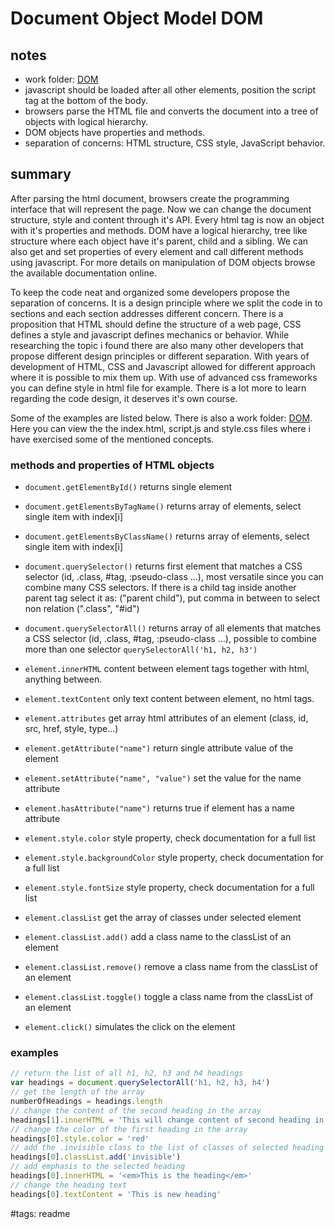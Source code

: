 # Document Object Model DOM

## notes

- work folder: [DOM](../DOM/)
- javascript should be loaded after all other elements, position the script tag at the bottom of the body.
- browsers parse the HTML file and converts the document into a tree of objects with logical hierarchy.
- DOM objects have properties and methods.
- separation of concerns: HTML structure, CSS style, JavaScript behavior.

## summary

After parsing the html document, browsers create the programming interface that will represent the page. Now we can change the document structure, style and content through it's API. Every html tag is now an object with it's properties and methods. DOM have a logical hierarchy, tree like structure where each object have it's parent, child and a sibling. We can also get and set properties of every element and call different methods using javascript. For more details on manipulation of DOM objects browse the available documentation online.

To keep the code neat and organized some developers propose the separation of concerns. It is a design principle where we split the code in to sections and each section addresses different concern. There is a proposition that HTML should define the structure of a web page, CSS defines a style and javascript defines mechanics or behavior. While researching the topic i found there are also many other developers that propose different design principles or different separation. With years of development of HTML, CSS and Javascript allowed for different approach where it is possible to mix them up. With use of advanced css frameworks you can define style in html file for example. There is a lot more to learn regarding the code design, it deserves it's own course.

Some of the examples are listed below. There is also a work folder: [DOM](../DOM/). Here you can view the the index.html, script.js and style.css files where i have exercised some of the mentioned concepts.

### methods and properties of HTML objects

- `document.getElementById()` returns single element
- `document.getElementsByTagName()` returns array of elements, select single item with index[i]
- `document.getElementsByClassName()` returns array of elements, select single item with index[i]
- `document.querySelector()` returns first element that matches a CSS selector (id, .class, #tag, :pseudo-class ...), most versatile since you can combine many CSS selectors. If there is a child tag inside another parent tag select it as: ("parent child"), put comma in between to select non relation (".class", "#id")
- `document.querySelectorAll()` returns array of all elements that matches a CSS selector (id, .class, #tag, :pseudo-class ...), possible to combine more than one selector `querySelectorAll('h1, h2, h3')`

- `element.innerHTML` content between element tags together with html, anything between.
- `element.textContent` only text content between element, no html tags.
- `element.attributes` get array html attributes of an element (class, id, src, href, style, type...)
- `element.getAttribute("name")` return single attribute value of the element
- `element.setAttribute("name", "value")` set the value for the name attribute
- `element.hasAttribute("name")` returns true if element has a name attribute
- `element.style.color` style property, check documentation for a full list
- `element.style.backgroundColor` style property, check documentation for a full list
- `element.style.fontSize` style property, check documentation for a full list
- `element.classList` get the array of classes under selected element
- `element.classList.add()` add a class name to the classList of an element
- `element.classList.remove()` remove a class name from the classList of an element
- `element.classList.toggle()` toggle a class name from the classList of an element
- `element.click()` simulates the click on the element

### examples


```javascript
// return the list of all h1, h2, h3 and h4 headings
var headings = document.querySelectorAll('h1, h2, h3, h4')
// get the length of the array
numberOfHeadings = headings.length
// change the content of the second heading in the array
headings[1].innerHTML = 'This will change content of second heading in the array'
// change the color of the first heading in the array
headings[0].style.color = 'red'
// add the .invisible class to the list of classes of selected heading
headings[0].classList.add('invisible')
// add emphasis to the selected heading
headings[0].innerHTML = '<em>This is the heading</em>'
// change the heading text
headings[0].textContent = 'This is new heading'
```

#tags: readme